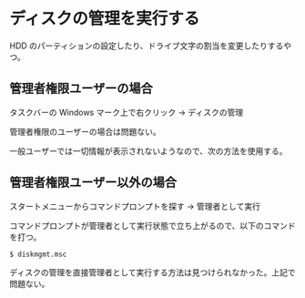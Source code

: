 # ディスクの管理を実行する

HDD のパーティションの設定したり、ドライブ文字の割当を変更したりするやつ。

## 管理者権限ユーザーの場合

タスクバーの Windows マーク上で右クリック -> ディスクの管理

管理者権限のユーザーの場合は問題ない。  

一般ユーザーでは一切情報が表示されないようなので、次の方法を使用する。

## 管理者権限ユーザー以外の場合

スタートメニューからコマンドプロンプトを探す -> 管理者として実行

コマンドプロンプトが管理者として実行状態で立ち上がるので、以下のコマンドを打つ。

    $ diskmgmt.msc

ディスクの管理を直接管理者として実行する方法は見つけられなかった。上記で問題ない。